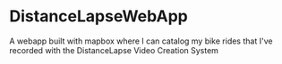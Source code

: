 # DistanceLapseWebApp
A webapp built with mapbox where I can catalog my bike rides that I've recorded with the DistanceLapse Video Creation System
